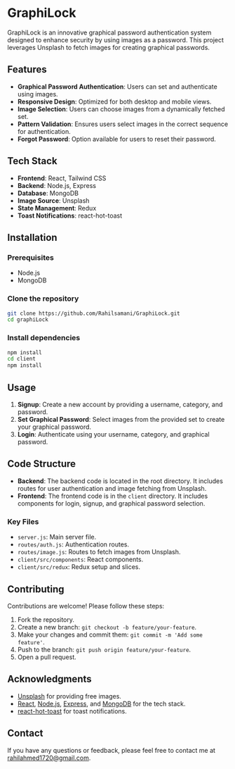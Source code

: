 # GraphiLock

GraphiLock is an innovative graphical password authentication system designed to enhance security by using images as a password. This project leverages Unsplash to fetch images for creating graphical passwords.

## Features

- **Graphical Password Authentication**: Users can set and authenticate using images.
- **Responsive Design**: Optimized for both desktop and mobile views.
- **Image Selection**: Users can choose images from a dynamically fetched set.
- **Pattern Validation**: Ensures users select images in the correct sequence for authentication.
- **Forgot Password**: Option available for users to reset their password.

## Tech Stack

- **Frontend**: React, Tailwind CSS
- **Backend**: Node.js, Express
- **Database**: MongoDB
- **Image Source**: Unsplash
- **State Management**: Redux
- **Toast Notifications**: react-hot-toast

## Installation

### Prerequisites

- Node.js
- MongoDB

### Clone the repository

```bash
git clone https://github.com/Rahilsamani/GraphiLock.git
cd graphiLock
```

### Install dependencies

```bash
npm install
cd client
npm install
```

## Usage

1. **Signup**: Create a new account by providing a username, category, and password.
2. **Set Graphical Password**: Select images from the provided set to create your graphical password.
3. **Login**: Authenticate using your username, category, and graphical password.

## Code Structure

- **Backend**: The backend code is located in the root directory. It includes routes for user authentication and image fetching from Unsplash.
- **Frontend**: The frontend code is in the `client` directory. It includes components for login, signup, and graphical password selection.

### Key Files

- `server.js`: Main server file.
- `routes/auth.js`: Authentication routes.
- `routes/image.js`: Routes to fetch images from Unsplash.
- `client/src/components`: React components.
- `client/src/redux`: Redux setup and slices.

## Contributing

Contributions are welcome! Please follow these steps:

1. Fork the repository.
2. Create a new branch: `git checkout -b feature/your-feature`.
3. Make your changes and commit them: `git commit -m 'Add some feature'`.
4. Push to the branch: `git push origin feature/your-feature`.
5. Open a pull request.


## Acknowledgments

- [Unsplash](https://unsplash.com) for providing free images.
- [React](https://reactjs.org), [Node.js](https://nodejs.org), [Express](https://expressjs.com), and [MongoDB](https://www.mongodb.com) for the tech stack.
- [react-hot-toast](https://react-hot-toast.com) for toast notifications.


## Contact

If you have any questions or feedback, please feel free to contact me at rahilahmed1720@gmail.com.


